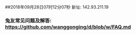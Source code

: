 ##2018年09月28日07时12分07秒 新址: 142.93.211.19
### 兔友常见问题及解答: https://github.com/wanggonging/d/blob/w/FAQ.md
